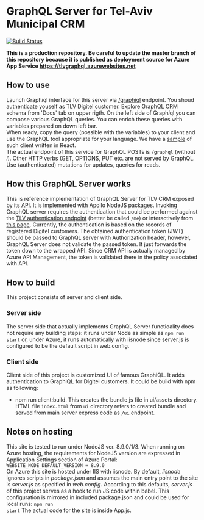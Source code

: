 # GraphQL Server for Tel-Aviv Municipal CRM 
  
[![Build Status](https://travis-ci.org/TLVMuni/graphql-crm-server.svg?branch=master)](https://travis-ci.org/TLVMuni/graphql-crm-server) 

<b>This is a production repository. Be careful to update the master branch of this repository because it is published as deployment source for Azure App Service https://tlvgraphql.azurewebsites.net</b>

## How to use
Launch Graph<i>i</i>ql interface for this server via <a href='https://tlvgraphql.azurewebsites.net/graphiql'>/graphiql</a> endpoint. You shoud authenticate youself as TLV Digitel customer. Explore GraphQL CRM schema from 'Docs' tab on upper rigth. On the left side of Graph<i>i</i>ql you can compose various GraphQL queries. You can enrich these queries with variables prepared on down left bar. 
<br>When ready, copy the query (possible with the variables) to your client and use the GraphQL tool appropriate for your language. We have a <a href='https://github.com/TLVMuni/graphiql-crm' target='_blank'>sample</a> of such client written in React.
<br> The actual endpoint of this service for GraphQL POSTs is <code>/graphql</code> (without <i>i</i>). Other HTTP verbs (GET, OPTIONS, PUT etc. are not served by GraphQL. Use (authenticated) mutations for updates, queries for reads. 

## How this GraphQL Server works
This is reference implementation of GraphQL Server for TLV CRM exposed by its <a href='https://apiportal.tel-aviv.gov.il/docs/services/597f1d1e9f9e5306143951da/operations/597f1d409f9e5306143951db' target='_blank'>API</a>. It is implemented with Apollo NodeJS packages. Invoking GraphQL server requires the authentication that could be performed against the <a href='https://apiportal.tel-aviv.gov.il/docs/services/59774fe39f9e531550416402/operations/597efe8e9f9e5306143951d1' target='_blank'>TLV authentication endpoint</a> (better be called <code>/me</code>) or interactively from <a href='https://tlvauth.azurewebsites.net/logintoken.html' target='_blank'>this page<a>. Currently, the authentication is based on the records of registered Digitel customers. The obtained authentication token (JWT) should be passed to GraphQL server with Authorization header, however, GraphQL Server does not validate the passed token. It just forwards the token down to the wrapped API. Since CRM API is actually managed by Azure API Management, the token is validated there in the policy associated with API.
  
## How to build
This project consists of server and client side. 
### Server side
The server side that actually implements GraphQL Server functioality does not require any building steps: it runs under Node as simple as <code>npm run start</code> or, under Azure, it runs automatically with iisnode since server.js is configured to be the default script in web.config.
### Client side
Client side of this project is customized UI of famous GraphiQL. It adds authentication to GraphiQL for Digitel customers. It could be build with npm as following:
- npm run client:build. This creates the bundle.js file in ui/assets directory.
HTML file <code>index.html</code> from <code>ui</code> directory refers to created bundle and served from main server express code as <code>/ui</code> endpoint.


## Notes on hosting
This site is tested to run under NodeJS ver. 8.9.0/1/3. When running on Azure hosting, the requirements for NodeJS version are expressed in Application Settings section of Azure Portal: <br>
<code>WEBSITE_NODE_DEFAULT_VERSION = 8.9.0</code>
<br>On Azure this site is hosted under IIS with iisnode. By default, <i>iisnode</i> ignores scripts in <i>package.json</i> and assumes the main entry point to the site is <i>server.js</i> as specified in <i>web.config</i>. According to this defaults, <i>server.js</i> of this project serves as a hook to run JS code within babel. This configuration is mirrored in included package.json and could be used for local runs:
<code>npm run start</code>
The actual code for the site is inside App.js.
